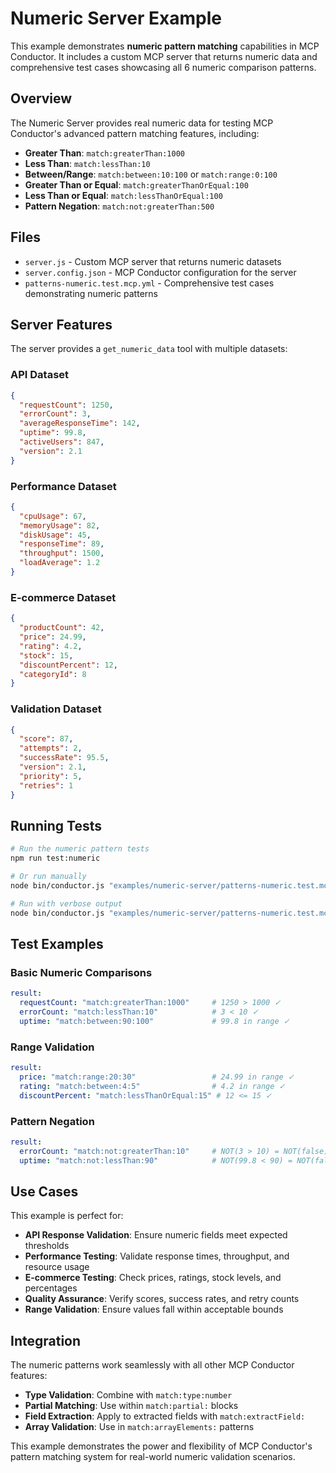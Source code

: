 # Numeric Server Example

This example demonstrates **numeric pattern matching** capabilities in MCP Conductor. It includes a custom MCP server that returns numeric data and comprehensive test cases showcasing all 6 numeric comparison patterns.

## Overview

The Numeric Server provides real numeric data for testing MCP Conductor's advanced pattern matching features, including:

- **Greater Than**: `match:greaterThan:1000`
- **Less Than**: `match:lessThan:10`
- **Between/Range**: `match:between:10:100` or `match:range:0:100`
- **Greater Than or Equal**: `match:greaterThanOrEqual:100`
- **Less Than or Equal**: `match:lessThanOrEqual:100`
- **Pattern Negation**: `match:not:greaterThan:500`

## Files

- `server.js` - Custom MCP server that returns numeric datasets
- `server.config.json` - MCP Conductor configuration for the server
- `patterns-numeric.test.mcp.yml` - Comprehensive test cases demonstrating numeric patterns

## Server Features

The server provides a `get_numeric_data` tool with multiple datasets:

### API Dataset
```json
{
  "requestCount": 1250,
  "errorCount": 3,
  "averageResponseTime": 142,
  "uptime": 99.8,
  "activeUsers": 847,
  "version": 2.1
}
```

### Performance Dataset
```json
{
  "cpuUsage": 67,
  "memoryUsage": 82,
  "diskUsage": 45,
  "responseTime": 89,
  "throughput": 1500,
  "loadAverage": 1.2
}
```

### E-commerce Dataset
```json
{
  "productCount": 42,
  "price": 24.99,
  "rating": 4.2,
  "stock": 15,
  "discountPercent": 12,
  "categoryId": 8
}
```

### Validation Dataset
```json
{
  "score": 87,
  "attempts": 2,
  "successRate": 95.5,
  "version": 2.1,
  "priority": 5,
  "retries": 1
}
```

## Running Tests

```bash
# Run the numeric pattern tests
npm run test:numeric

# Or run manually
node bin/conductor.js "examples/numeric-server/patterns-numeric.test.mcp.yml" --config "examples/numeric-server/server.config.json"

# Run with verbose output
node bin/conductor.js "examples/numeric-server/patterns-numeric.test.mcp.yml" --config "examples/numeric-server/server.config.json" --verbose
```

## Test Examples

### Basic Numeric Comparisons
```yaml
result:
  requestCount: "match:greaterThan:1000"     # 1250 > 1000 ✓
  errorCount: "match:lessThan:10"            # 3 < 10 ✓
  uptime: "match:between:90:100"             # 99.8 in range ✓
```

### Range Validation
```yaml
result:
  price: "match:range:20:30"                 # 24.99 in range ✓ 
  rating: "match:between:4:5"                # 4.2 in range ✓
  discountPercent: "match:lessThanOrEqual:15" # 12 <= 15 ✓
```

### Pattern Negation
```yaml
result:
  errorCount: "match:not:greaterThan:10"     # NOT(3 > 10) = NOT(false) = true ✓
  uptime: "match:not:lessThan:90"            # NOT(99.8 < 90) = NOT(false) = true ✓
```

## Use Cases

This example is perfect for:

- **API Response Validation**: Ensure numeric fields meet expected thresholds
- **Performance Testing**: Validate response times, throughput, and resource usage
- **E-commerce Testing**: Check prices, ratings, stock levels, and percentages
- **Quality Assurance**: Verify scores, success rates, and retry counts
- **Range Validation**: Ensure values fall within acceptable bounds

## Integration

The numeric patterns work seamlessly with all other MCP Conductor features:

- **Type Validation**: Combine with `match:type:number`
- **Partial Matching**: Use within `match:partial:` blocks
- **Field Extraction**: Apply to extracted fields with `match:extractField:`
- **Array Validation**: Use in `match:arrayElements:` patterns

This example demonstrates the power and flexibility of MCP Conductor's pattern matching system for real-world numeric validation scenarios.
